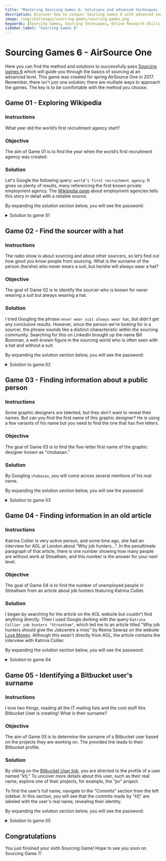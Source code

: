 ```yaml
---
title: "Mastering Sourcing Games 6: Solutions and advanced techniques from AirSource One"
description: Discover how to conquer Sourcing Games 6 with advanced sourcing techniques. Learn how to solve tricky challenges in online sourcing from AirSource One 2017.
image: /img/challenges/sourcing-games/sourcing-games.png
keywords: [Sourcing Games, Sourcing Techniques, Online Research Skills, OSINT, AirSource One]
sidebar_label: "Sourcing Games 6"
---
```


# Sourcing Games 6 - AirSource One

Here you can find the method and solutions to successfully pass [Sourcing games 6](https://sourcing.games/game-6/) which will guide you through the basics of sourcing at an advanced level. This game was created for spring AirSource One in 2017. Remember, there isn't just one solution; there are multiple ways to approach the games. The key is to be comfortable with the method you choose.

## Game 01 - Exploring Wikipedia

### Instructions

What year did the world’s first recruitment agency start?

### Objective

The aim of Game 01 is to find the year when the world’s first recruitment agency was created.

### Solution

Let's Google the following query: `world’s first recruitment agency`. It gives us plenty of results, many referencing the first known private employment agency. The [Wikipedia page](https://en.wikipedia.org/wiki/Employment_agency) about employment agencies tells this story in detail with a reliable source.

By expanding the solution section below, you will see the password:

<details>
<summary>Solution to game 01</summary>

Accordind to Wikipedia, *One of the oldest references to a public employment agency was in 1650, when Henry Robinson proposed an "Office of Addresses and Encounters" that would link employers to workers*.

![Solution to game 01](/img/challenges/sourcing-games/game-6/sourcing-games-6-01.png "Solution to game 01")

The password to reach the next level is "**1650**".

</details>

## Game 02 - Find the sourcer with a hat

### Instructions

The radio show is about sourcing and about other sourcers, so let’s find out how good you know people from sourcing. What is the surname of the person (he/she) who never wears a suit, but he/she will always wear a hat?

### Objective

The goal of Game 02 is to identify the sourcer who is known for never wearing a suit but always wearing a hat.

### Solution

I tried Googling the phrase `never wear suit always wear hat`, but didn't get any conclusive results. However, since the person we're looking for is a sourcer, the phrase sounds like a distinct characteristic within the sourcing community. Searching for this on LinkedIn brought up the name Bill Boorman, a well-known figure in the sourcing world who is often seen with a hat and without a suit.

By expanding the solution section below, you will see the password:

<details>
<summary>Solution to game 02</summary>

![Solution to game 02](/img/challenges/sourcing-games/game-6/sourcing-games-6-02.png "Solution to game 02")

The password to reach the next level is "**boorman**".

</details>

## Game 03 - Finding information about a public person

### Instructions

Some graphic designers are talented, but they don’t want to reveal their names. But can you find the first name of this graphic designer? He is using a few variants of his name but you need to find the one that has five letters.

### Objective

The goal of Game 03 is to find the five-letter first name of the graphic designer known as "chubasan."

### Solution

By Googling `chubasan`, you will come across several mentions of his real name.

By expanding the solution section below, you will see the password:

<details>
<summary>Solution to game 03</summary>

After reviewing the results, it is revealed that the artist's real name is Sasha Chubar.

![Solution to game 03](/img/challenges/sourcing-games/game-6/sourcing-games-6-03.png "Solution to game 03")

The password to reach the next level is "**Sasha**".

</details>

## Game 04 - Finding information in an old article

### Instructions

Katrina Collier is very active person, and some time ago, she had an interview for AOL at London about “Why job hunters…”. In the penultimate paragraph of that article, there is one number showing how many people are without work at Streatham, and this number is the answer for your next level.

### Objective

The goal of Game 04 is to find the number of unemployed people in Streatham from an article about job hunters featuring Katrina Collier.

### Solution

I began by searching for the article on the AOL website but couldn't find anything directly. Then I used Google dorking with the query `Katrina Collier job hunters "Streatham"`, which led me to an article titled "Why job hunters should give the Jobcentre a miss" by Reena Sewraz on the website [Love Money](https://www.lovemoney.com/news/15321/you-cant-get-a-job-at-the-jobcentre). Although this wasn't directly from AOL, the article contains the interview with Katrina Collier.

By expanding the solution section below, you will see the password:

<details>
<summary>Solution to game 04</summary>

In the penultimate paragraph of the article, it mentions that Streatham has 4,870 unemployed people.

![Solution to game 04](/img/challenges/sourcing-games/game-6/sourcing-games-6-04.png "Solution to game 04")

The password to reach the next level is "**4870**".

</details>

## Game 05 - Identifying a Bitbucket user's surname

### Instructions

I love two things, reading all the IT mailing lists and the cool stuff this Bitbucket User is creating! What is their surname?

### Objective

The aim of Game 05 is to determine the surname of a Bitbucket user based on the projects they are working on. The provided link leads to their Bitbucket profile.

### Solution

By cliking on the [Bitbucket User link](https://bitbucket.org/kfj/), you are directed to the profile of a user named "kfj." To uncover more details about this user, such as their real name, explore one of their projects, for example, the "pv" project.

To find the user’s full name, navigate to the "Commits" section from the left sidebar. In this section, you will see that the commits made by "kfj" are labeled with the user's real name, revealing their identity.

By expanding the solution section below, you will see the password:

<details>
<summary>Solution to game 05</summary>

The real name of the user "kfj" is Kay F. Jahnke.

![Solution to game 05](/img/challenges/sourcing-games/game-6/sourcing-games-6-05.png "Solution to game 05")

The password to reach the next level is "**jahnke**".

</details>

## Congratulations

You just finished your sixth Sourcing Game! Hope to see you soon on Sourcing Game 7!

